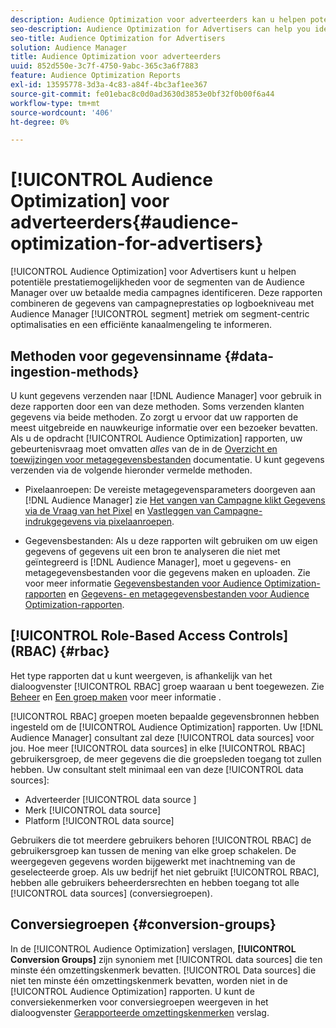 ```yaml
---
description: Audience Optimization voor adverteerders kan u helpen potentiële prestatiemogelijkheden voor de segmenten van de Audience Manager in uw betaalde mediacampagnes te identificeren. In deze rapporten worden de gegevens van de campagneresultaten op het niveau van het logbestand gecombineerd met de gegevens van het Audience Manager-segment om op segment gerichte optimalisaties en een effectieve kanaalmix te informeren.
seo-description: Audience Optimization for Advertisers can help you identify potential performance opportunities for Audience Manager segments across your paid media campaigns. These reports combine log-level campaign performance data with Audience Manager segment metrics to inform segment-centric optimizations and an effective channel mix.
seo-title: Audience Optimization for Advertisers
solution: Audience Manager
title: Audience Optimization voor adverteerders
uuid: 852d550e-3c7f-4750-9abc-365c3a6f7883
feature: Audience Optimization Reports
exl-id: 13595778-3d3a-4c83-a84f-4bc3af1ee367
source-git-commit: fe01ebac8c0d0ad3630d3853e0bf32f0b00f6a44
workflow-type: tm+mt
source-wordcount: '406'
ht-degree: 0%

---
```


# [!UICONTROL Audience Optimization] voor adverteerders{#audience-optimization-for-advertisers}

[!UICONTROL Audience Optimization] voor Advertisers kunt u helpen potentiële prestatiemogelijkheden voor de segmenten van de Audience Manager over uw betaalde media campagnes identificeren. Deze rapporten combineren de gegevens van campagneprestaties op logboekniveau met Audience Manager [!UICONTROL segment] metriek om segment-centric optimalisaties en een efficiënte kanaalmengeling te informeren.

## Methoden voor gegevensinname {#data-ingestion-methods}

U kunt gegevens verzenden naar [!DNL Audience Manager] voor gebruik in deze rapporten door een van deze methoden. Soms verzenden klanten gegevens via beide methoden. Zo zorgt u ervoor dat uw rapporten de meest uitgebreide en nauwkeurige informatie over een bezoeker bevatten. Als u de opdracht [!UICONTROL Audience Optimization] rapporten, uw gebeurtenisvraag moet omvatten *alles* van de in de [Overzicht en toewijzingen voor metagegevensbestanden](../../../reporting/audience-optimization-reports/metadata-files-intro/metadata-file-overview.md) documentatie. U kunt gegevens verzenden via de volgende hieronder vermelde methoden.

* Pixelaanroepen: De vereiste metagegevensparameters doorgeven aan [!DNL Audience Manager] zie [Het vangen van Campagne klikt Gegevens via de Vraag van het Pixel](../../../integration/media-data-integration/click-data-pixels.md) en [Vastleggen van Campagne-indrukgegevens via pixelaanroepen](../../../integration/media-data-integration/impression-data-pixels.md).

* Gegevensbestanden: Als u deze rapporten wilt gebruiken om uw eigen gegevens of gegevens uit een bron te analyseren die niet met geïntegreerd is [!DNL Audience Manager], moet u gegevens- en metagegevensbestanden voor die gegevens maken en uploaden. Zie voor meer informatie [Gegevensbestanden voor Audience Optimization-rapporten](../../../reporting/audience-optimization-reports/metadata-files-intro/datafiles-intro.md) en [Gegevens- en metagegevensbestanden voor Audience Optimization-rapporten](../../../reporting/audience-optimization-reports/metadata-files-intro/metadata-files-intro.md).

## [!UICONTROL Role-Based Access Controls] (RBAC) {#rbac}

Het type rapporten dat u kunt weergeven, is afhankelijk van het dialoogvenster [!UICONTROL RBAC] groep waaraan u bent toegewezen. Zie [Beheer](../../../features/administration/administration-overview.md) en [Een groep maken](../../../features/administration/administration-overview.md#create-group) voor meer informatie .

[!UICONTROL RBAC] groepen moeten bepaalde gegevensbronnen hebben ingesteld om de [!UICONTROL Audience Optimization] rapporten. Uw [!DNL Audience Manager] consultant zal deze [!UICONTROL data sources] voor jou. Hoe meer [!UICONTROL data sources] in elke [!UICONTROL RBAC] gebruikersgroep, de meer gegevens die die groepsleden toegang tot zullen hebben. Uw consultant stelt minimaal een van deze [!UICONTROL data sources]:

* Adverteerder [!UICONTROL data source ]
* Merk [!UICONTROL data source]
* Platform [!UICONTROL data source]

Gebruikers die tot meerdere gebruikers behoren [!UICONTROL RBAC] de gebruikersgroep kan tussen de mening van elke groep schakelen. De weergegeven gegevens worden bijgewerkt met inachtneming van de geselecteerde groep. Als uw bedrijf het niet gebruikt [!UICONTROL RBAC], hebben alle gebruikers beheerdersrechten en hebben toegang tot alle [!UICONTROL data sources] (conversiegroepen).

## Conversiegroepen {#conversion-groups}

In de [!UICONTROL Audience Optimization] verslagen, **[!UICONTROL Conversion Groups]** zijn synoniem met [!UICONTROL data sources] die ten minste één omzettingskenmerk bevatten. [!UICONTROL Data sources] die niet ten minste één omzettingskenmerk bevatten, worden niet in de [!UICONTROL Audience Optimization] rapporten. U kunt de conversiekenmerken voor conversiegroepen weergeven in het dialoogvenster [Gerapporteerde omzettingskenmerken](../../../reporting/audience-optimization-reports/aor-advertisers/reported-conversion-traits.md) verslag.
